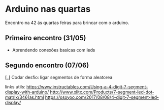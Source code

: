 # Arduino nas quartas
Encontro na 42 ás quartas feiras para brincar com o arduino.

## Primeiro encontro (31/05)

  - Aprendendo conexões basicas com leds

## Segundo encontro (07/06)

  [_] Codar desfio: ligar segmentos de forma aleatorea
  
  links utils:
    https://www.instructables.com/Using-a-4-digit-7-segment-display-with-arduino/
    http://www.xlitx.com/Products/7-segment-led-dot-matrix/3461as.html
    https://osoyoo.com/2017/08/08/4-digit-7-segment-led-display/
